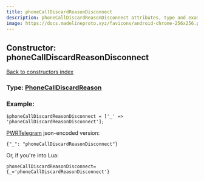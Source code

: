 ```yaml
---
title: phoneCallDiscardReasonDisconnect
description: phoneCallDiscardReasonDisconnect attributes, type and example
image: https://docs.madelineproto.xyz/favicons/android-chrome-256x256.png
---
```

## Constructor: phoneCallDiscardReasonDisconnect  
[Back to constructors index](index.md)






### Type: [PhoneCallDiscardReason](../types/PhoneCallDiscardReason.md)


### Example:

```
$phoneCallDiscardReasonDisconnect = ['_' => 'phoneCallDiscardReasonDisconnect'];
```  

[PWRTelegram](https://pwrtelegram.xyz) json-encoded version:

```
{"_": "phoneCallDiscardReasonDisconnect"}
```


Or, if you're into Lua:  


```
phoneCallDiscardReasonDisconnect={_='phoneCallDiscardReasonDisconnect'}

```


